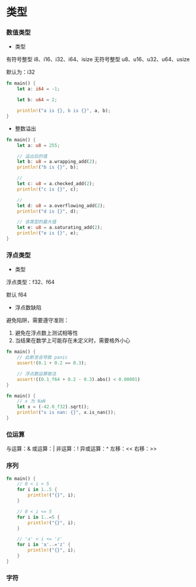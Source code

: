 # 类型


### 数值类型

* 类型

有符号整型 i8、i16、i32、i64、isize
无符号整型 u8、u16、u32、u64、usize

默认为：i32

```rust
fn main() {
    let a: i64 = -1;

    let b: u64 = 2;

    println!("a is {}, b is {}", a, b);
}
```

* 整数溢出

```rust
fn main() {
    let a: u8 = 255;

    // 溢出后的值
    let b: u8 = a.wrapping_add(2);
    println!("b is {}", b);

    //
    let c: u8 = a.checked_add(2);
    println!("c is {}", c);

    //
    let d: u8 = a.overflowing_add(2);
    println!("d is {}", d);

    // 该类型的最大值
    let e: u8 = a.saturating_add(2);
    println!("e is {}", e);
}
```


### 浮点类型

* 类型

浮点类型：f32、f64

默认 f64

* 浮点数缺陷

避免陷阱，需要遵守准则：

1. 避免在浮点数上测试相等性
2. 当结果在数学上可能存在未定义时，需要格外小心

```rust
fn main() {
    // 此断言会导致 panic
    assert!(0.1 + 0.2 == 0.3);

    // 浮点数运算做法
    assert!((0.1_f64 + 0.2 - 0.3).abs() < 0.00001)
}
```

```rust
fn main() {
    // x 为 NaN
    let x = (-42.0_f32).sqrt();
    println!("x is nan: {}", x.is_nan());
}
```


### 位运算

与运算：&
或运算：|
非运算：!
异或运算：^
左移：<<
右移：>>


### 序列

```rust
fn main() {
    // 0 < i < 5
    for i in 1..5 {
        println!("{}", i);
    }

    // 0 < i <= 5
    for i in 1..=5 {
        println!("{}", i);
    }

    // 'a' < i <= 'z'
    for i in 'a'..='z' {
        println!("{}", i);
    }
}
```


### 字符

```rust

```
